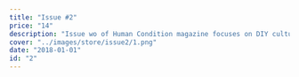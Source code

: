 ```yaml
---
title: "Issue #2"
price: "14"
description: "Issue wo of Human Condition magazine focuses on DIY culture in the modern context of Seattle art, and features local artists such as Aiyana Inatsu, Shu Jones, Keeley Michael, Avi Loud, and Naked Giants."
cover: "../images/store/issue2/1.png"
date: "2018-01-01"
id: "2"
---
```

